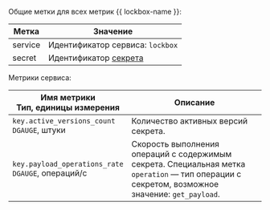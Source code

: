 Общие метки для всех метрик {{ lockbox-name }}:

| Метка | Значение |
| --- | --- |
service | Идентификатор сервиса: `lockbox`
secret | Идентификатор [секрета](../../../lockbox/concepts/secret.md) |

Метрики сервиса:

| Имя метрики<br>Тип, единицы измерения | Описание |
| --- | --- |
| `key.active_versions_count`<br>`DGAUGE`, штуки | Количество активных версий секрета. |
| `key.payload_operations_rate`<br>`DGAUGE`, операций/с | Скорость выполнения операций с содержимым секрета. Специальная метка `operation` — тип операции с секретом, возможное значение: `get_payload`. |